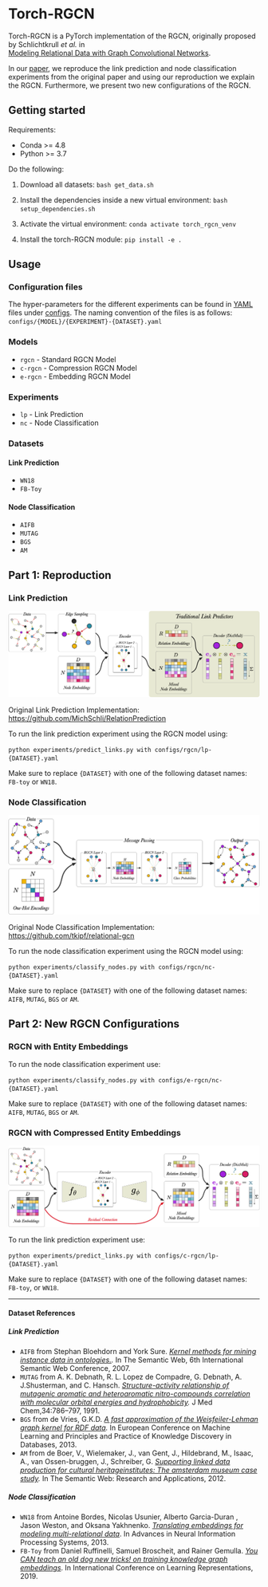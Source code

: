 # Torch-RGCN 

Torch-RGCN is a PyTorch implementation of the RGCN, originally proposed by Schlichtkrull *et al.* in  
[Modeling Relational Data with Graph Convolutional Networks](https://arxiv.org/abs/1703.06103).
 
In our [paper](https://arxiv.org/abs/2107.10015), we reproduce the link prediction  and node classification experiments from the original 
paper and using our reproduction we explain the RGCN. Furthermore, we present two new configurations of the RGCN. 

## Getting started

Requirements: 
* Conda >= 4.8
* Python >= 3.7

Do the following: 

1. Download all datasets: `bash get_data.sh`

2. Install the dependencies inside a new virtual environment: `bash setup_dependencies.sh`

3. Activate the virtual environment: `conda activate torch_rgcn_venv`

4. Install the torch-RGCN module: `pip install -e .`  

## Usage

### Configuration files

The hyper-parameters for the different experiments can be found in [YAML](https://yaml.org/) files under 
[configs](configs). The naming convention of the files is as follows: `configs/{MODEL}/{EXPERIMENT}-{DATASET}.yaml`

### Models
* `rgcn` - Standard RGCN Model 
* `c-rgcn` - Compression RGCN Model 
* `e-rgcn` - Embedding RGCN Model

### Experiments
* `lp` - Link Prediction
* `nc` - Node Classification 

### Datasets

#### Link Prediction
 
 * `WN18`  
 * `FB-Toy`

#### Node Classification 

 * `AIFB`  
 * `MUTAG` 
 * `BGS` 
 * `AM`

## Part 1: Reproduction  

### Link Prediction 

![Link Prediction Model](images/link-prediction.png)

Original Link Prediction Implementation: https://github.com/MichSchli/RelationPrediction 

To run the link prediction experiment using the RGCN model using:

`python experiments/predict_links.py with configs/rgcn/lp-{DATASET}.yaml`

Make sure to replace `{DATASET}` with one of the following dataset names: `FB-toy` or `WN18`.

### Node Classification

![Node Classification Model](images/node-classification.png)

Original Node Classification Implementation: https://github.com/tkipf/relational-gcn

To run the node classification experiment using the RGCN model using:

`python experiments/classify_nodes.py with configs/rgcn/nc-{DATASET}.yaml`

Make sure to replace `{DATASET}` with one of the following dataset names: `AIFB`, `MUTAG`, `BGS` or `AM`.

## Part 2: New RGCN Configurations 

### RGCN with Entity Embeddings 

To run the node classification experiment use: 

`python experiments/classify_nodes.py with configs/e-rgcn/nc-{DATASET}.yaml`

Make sure to replace `{DATASET}` with one of the following dataset names: `AIFB`, `MUTAG`, `BGS` or `AM`.

### RGCN with Compressed Entity Embeddings

![c-RGCN Link Prediction Model](images/link-prediction-compression.png)

To run the link prediction experiment use: 

`python experiments/predict_links.py with configs/c-rgcn/lp-{DATASET}.yaml`

Make sure to replace `{DATASET}` with one of the following dataset names: `FB-toy`, or `WN18`.


---

#### Dataset References

##### Link Prediction 

 * `AIFB` from 
 Stephan Bloehdorn and York Sure. 
 *[Kernel methods for mining instance data in ontologies.](https://link.springer.com/content/pdf/10.1007%2F978-3-540-76298-0_5.pdf).* 
 In The Semantic Web, 6th International Semantic Web Conference,  2007. 
 * `MUTAG` from 
 A. K. Debnath, R. L. Lopez de Compadre, G. Debnath, A. J.Shusterman, and C. Hansch. 
 *[Structure-activity relationship of mutagenic aromatic and heteroaromatic nitro-compounds correlation 
 with molecular orbital energies and hydrophobicity](https://pubs.acs.org/doi/pdf/10.1021/jm00106a046?casa_token=ECo0FUp3gNoAAAAA:6Xgkt3vGuQeVFnGwlPlyDWm-fIflRmsRe7s5X_SH143O4-wVz5eIMHj_cmDvBWCVon6LLvVt0nTgy-4).* 
 J Med Chem,34:786–797, 1991.
 * `BGS` from 
 de Vries, G.K.D.
 *[A fast approximation of the Weisfeiler-Lehman graph kernel for RDF data](https://link.springer.com/content/pdf/10.1007%2F978-3-642-40988-2_39.pdf).* 
 In European Conference on Machine Learning and Principles and Practice of Knowledge Discovery in Databases, 2013.
 * `AM` from 
de Boer, V., Wielemaker, J., van Gent, J., Hildebrand, M., Isaac, A., van Ossen-bruggen, J., Schreiber, G.
*[Supporting linked data production for cultural heritageinstitutes: The amsterdam museum case study](https://link.springer.com/content/pdf/10.1007%2F978-3-642-30284-8_56.pdf).* 
In The Semantic Web: Research and Applications, 2012.

##### Node Classification
 
 * `WN18` from 
 Antoine Bordes, Nicolas Usunier, Alberto Garcia-Duran , Jason Weston, and Oksana Yakhnenko. 
 *[Translating embeddings for modeling multi-relational data](http://papers.nips.cc/paper/5071-translating-embeddings-for-modeling-multi-rela)*.
 In Advances in Neural Information Processing Systems, 2013. 
 * `FB-Toy` from 
 Daniel Ruffinelli, Samuel Broscheit, and Rainer Gemulla. 
 *[You CAN teach an old dog new tricks! on training knowledge graph embeddings](https://openreview.net/pdf?id=BkxSmlBFvr)*.
 In International Conference on Learning Representations, 2019. 
 
